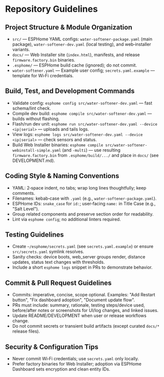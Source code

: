 # Repository Guidelines

## Project Structure & Module Organization
- `src/` — ESPHome YAML configs: `water-softener-package.yaml` (main package), `water-softener-dev.yaml` (local testing), and web‑installer variants.
- `docs/` — Web Installer site (`index.html`), manifests, and release `firmware.factory.bin` binaries.
- `.esphome/` — ESPHome build cache (ignored); do not commit.
- `water-softener.yaml` — Example user config; `secrets.yaml.example` — template for Wi‑Fi credentials.

## Build, Test, and Development Commands
- Validate config: `esphome config src/water-softener-dev.yaml` — fast schema/lint check.
- Compile dev build: `esphome compile src/water-softener-dev.yaml` — builds without flashing.
- Flash/run dev unit: `esphome run src/water-softener-dev.yaml --device <ip|serial>` — uploads and tails logs.
- View logs: `esphome logs src/water-softener-dev.yaml --device <ip|serial>` — check sensors and status.
- Build Web Installer binaries: `esphome compile src/water-softener-webinstall-simple.yaml` (and `-multi`) — use resulting `firmware.factory.bin` from `.esphome/build/.../` and place in `docs/` (see DEVELOPMENT.md).

## Coding Style & Naming Conventions
- YAML: 2‑space indent, no tabs; wrap long lines thoughtfully; keep comments.
- Filenames: kebab‑case with `.yaml` (e.g., `water-softener-package.yaml`).
- ESPHome IDs: `snake_case` for `id:`; user‑facing `name:` in Title Case (e.g., "Salt Level").
- Group related components and preserve section order for readability.
- Lint via `esphome config`; no additional linters required.

## Testing Guidelines
- Create `~/esphome/secrets.yaml` (see `secrets.yaml.example`) or ensure `src/secrets.yaml` symlink resolves.
- Sanity checks: device boots, web_server groups render, distance updates, status text changes with thresholds.
- Include a short `esphome logs` snippet in PRs to demonstrate behavior.

## Commit & Pull Request Guidelines
- Commits: imperative, concise, scope optional. Examples: "Add Restart button", "Fix dashboard adoption", "Document update flow".
- PRs must include: summary, rationale, testing steps/device used, before/after notes or screenshots for UI/log changes, and linked issues.
- Update README/DEVELOPMENT when user or release workflows change.
- Do not commit secrets or transient build artifacts (except curated `docs/*` release files).

## Security & Configuration Tips
- Never commit Wi‑Fi credentials; use `secrets.yaml` only locally.
- Prefer factory binaries for Web Installer; adoption via ESPHome Dashboard sets encryption and clean entity IDs.
